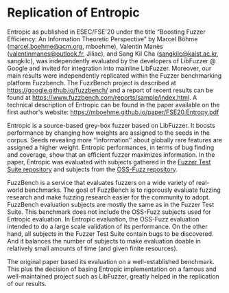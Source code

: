 # Replication of Entropic

Entropic as published in ESEC/FSE'20 under the title “Boosting Fuzzer
Efficiency: An Information Theoretic Perspective” by Marcel Böhme
(marcel.boehme@acm.org, mboehme), Valentin Manès (valentinmanes@outlook.fr,
Jiliac), and Sang Kil Cha (sangkilc@kaist.ac.kr, sangkilc), was independently
evaluated by the developers of LibFuzzer @ Google and invited for integration
into mainline LibFuzzer. Moreover, our main results were independently
replicated within the Fuzzer benchmarking platform Fuzzbench. The
FuzzBench project is described at https://google.github.io/fuzzbench/ and a
report of recent results can be found at
https://www.fuzzbench.com/reports/sample/index.html. A technical description
of Entropic can be found in the paper available on the first author's website:
https://mboehme.github.io/paper/FSE20.Entropy.pdf

Entropic is a source-based grey-box fuzzer based on LibFuzzer. It boosts
performance by changing how weights are assigned to the seeds in the corpus.
Seeds revealing more ‘‘information’’ about globally rare features are
assigned a higher weight. Entropic performances, in terms of bug finding and
coverage, show that an efficient fuzzer maximizes information. In the
paper, Entropic was evaluated with subjects gathered in the [Fuzzer
Test Suite repository](https://github.com/google/fuzzer-test-suite) and
subjects from the [OSS-Fuzz repository](https://github.com/google/oss-fuzz).

FuzzBench is a service that evaluates fuzzers on a wide variety of real-world
benchmarks. The goal of FuzzBench is to rigorously evaluate fuzzing research
and make fuzzing research easier for the community to adopt. FuzzBench
evaluation subjects are mostly the same as in the Fuzzer Test Suite. This
benchmark does not include the OSS-Fuzz subjects used for Entropic
evaluation. In Entropic evaluation, the OSS-Fuzz evaluation intended to do a
large scale validation of its performance. On the other hand, all subjects in
the Fuzzer Test Suite contain bugs to be discovered. And it balances the
number of subjects to make evaluation doable in relatively small amounts of
time (and given finite resources).

The original paper based its evaluation on a well-established benchmark. This
plus the decision of basing Entropic implementation on a famous and
well-maintained project such as LibFuzzer, greatly helped in the replication of
our results.
